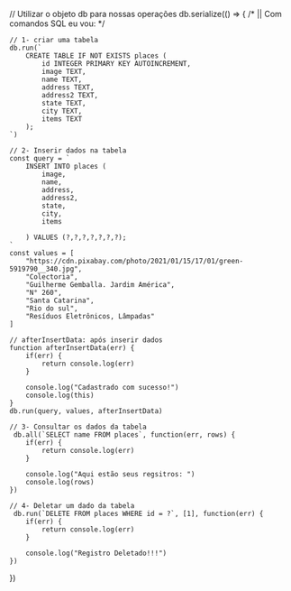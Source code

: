 // Utilizar o objeto db para nossas operações
db.serialize(() => {
    /* || Com comandos SQL eu vou: */

    // 1- criar uma tabela 
    db.run(`
        CREATE TABLE IF NOT EXISTS places (
            id INTEGER PRIMARY KEY AUTOINCREMENT,
            image TEXT,
            name TEXT,
            address TEXT,
            address2 TEXT,
            state TEXT,
            city TEXT,
            items TEXT
        );
    `)

    // 2- Inserir dados na tabela
    const query = `
        INSERT INTO places (
            image,
            name,
            address,
            address2,
            state,
            city,
            items

        ) VALUES (?,?,?,?,?,?,?);
    `
    const values = [
        "https://cdn.pixabay.com/photo/2021/01/15/17/01/green-5919790__340.jpg",
        "Colectoria",
        "Guilherme Gemballa. Jardim América",
        "N° 260",
        "Santa Catarina",
        "Rio do sul",
        "Resíduos Eletrônicos, Lâmpadas"
    ]

    // afterInsertData: após inserir dados
    function afterInsertData(err) {
        if(err) {
            return console.log(err)
        }

        console.log("Cadastrado com sucesso!")
        console.log(this)
    }
    db.run(query, values, afterInsertData)

    // 3- Consultar os dados da tabela
     db.all(`SELECT name FROM places`, function(err, rows) {
        if(err) {
            return console.log(err)
        }

        console.log("Aqui estão seus regsitros: ")
        console.log(rows)
    }) 

    // 4- Deletar um dado da tabela
     db.run(`DELETE FROM places WHERE id = ?`, [1], function(err) {
        if(err) {
            return console.log(err)
        }

        console.log("Registro Deletado!!!")
    })
})
